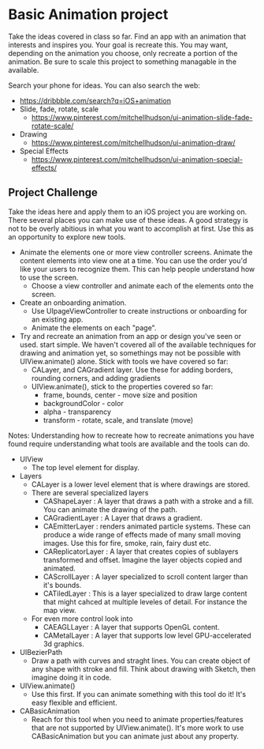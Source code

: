 # Basic Animation project 

Take the ideas covered in class so far. Find an app with an animation that interests and inspires 
you. Your goal is recreate this. You may want, depending on the animation you choose, only recreate 
a portion of the animation. Be sure to scale this project to something managable in the available. 

Search your phone for ideas. You can also search the web: 

- https://dribbble.com/search?q=iOS+animation
- Slide, fade, rotate, scale
    - https://www.pinterest.com/mitchellhudson/ui-animation-slide-fade-rotate-scale/
- Drawing 
    - https://www.pinterest.com/mitchellhudson/ui-animation-draw/
- Special Effects 
    - https://www.pinterest.com/mitchellhudson/ui-animation-special-effects/

## Project Challenge

Take the ideas here and apply them to an iOS project you are working on. There several places you 
can make use of these ideas. A good strategy is not to be overly abitious in what you want to 
accomplish at first. Use this as an opportunity to explore new tools. 

- Animate the elements one or more view controller screens. Animate the content elements into view
one at a time. You can use the order you'd like your users to recognize them. This can help 
people understand how to use the screen.
    - Choose a view controller and animate each of the elements onto the screen. 
- Create an onboarding animation.
    - Use UIpageViewController to create instructions or onboarding for an existing app. 
    - Animate the elements on each "page". 
- Try and recreate an animation from an app or design you've seen or used. start simple. We haven't 
covered all of the available techniques for drawing and animation yet, so somethings may not be 
possible with UIView.animate() alone. Stick with tools we have covered so far:
    - CALayer, and CAGradient layer. Use these for adding borders, rounding corners, and adding
    gradients
    - UIView.animate(), stick to the properties covered so far: 
        - frame, bounds, center - move size and position
        - backgroundColor - color
        - alpha - transparency
        - transform - rotate, scale, and translate (move)

Notes: Understanding how to recreate how to recreate animations you have found require understanding
what tools are available and the tools can do. 

- UIView
    - The top level element for display. 
- Layers
    - CALayer is a lower level element that is where drawings are stored. 
    - There are several specialized layers 
        - CAShapeLayer : A layer that draws a path with a stroke and a fill. You can animate the 
        drawing of the path. 
        - CAGradientLayer : A Layer that draws a gradient. 
        - CAEmitterLayer : renders animated particle systems. These can produce a wide range of 
        effects made of many small moving images. Use this for fire, smoke, rain, fairy dust etc. 
        - CAReplicatorLayer : A layer that creates copies of sublayers transformed and offset. 
        Imagine the layer objects copied and animated. 
        - CAScrollLayer : A layer specialized to scroll content larger than it's bounds. 
        - CATiledLayer : This is a layer specialized to draw large content that might cahced at 
        multiple leveles of detail. For instance the map view. 
    - For even more control look into 
        - CAEAGLLayer : A layer that supports OpenGL content. 
        - CAMetalLayer : A layer that supports low level GPU-accelerated 3d graphics. 
- UIBezierPath
    - Draw a path with curves and straght lines. You can create object of any shape with stroke and 
    fill. Think about drawing with Sketch, then imagine doing it in code. 
- UIView.animate()
    - Use this first. If you can animate something with this tool do it! It's easy flexible and 
    efficient. 
- CABasicAnimation
    - Reach for this tool when you need to animate properties/features that are not supported by 
    UIView.animate(). It's more work to use CABasicAnimation but you can animate just about any 
    property. 
    